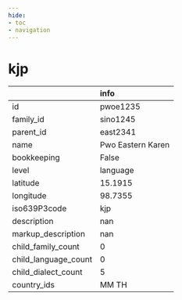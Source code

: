 ```yaml
---
hide:
- toc
- navigation
---
```

# kjp
|                      | info              |
|:---------------------|:------------------|
| id                   | pwoe1235          |
| family_id            | sino1245          |
| parent_id            | east2341          |
| name                 | Pwo Eastern Karen |
| bookkeeping          | False             |
| level                | language          |
| latitude             | 15.1915           |
| longitude            | 98.7355           |
| iso639P3code         | kjp               |
| description          | nan               |
| markup_description   | nan               |
| child_family_count   | 0                 |
| child_language_count | 0                 |
| child_dialect_count  | 5                 |
| country_ids          | MM TH             |